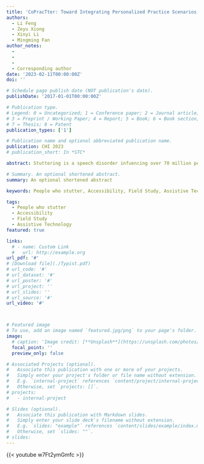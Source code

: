 ```yaml
---
title: 'CoPracTter: Toward Integrating Personalized Practice Scenarios, Timely Feedback and Social Support into An Online Support Tool for Coping with Stuttering in China'
authors:
  - Li Feng
  - Zeyu Xiong
  - Xinyi Li
  - Mingming Fan
author_notes:
  - 
  - 
  -
  - Corresponding author
date: '2023-02-11T00:00:00Z'
doi: ''

# Schedule page publish date (NOT publication's date).
publishDate: '2017-01-01T00:00:00Z'

# Publication type.
# Legend: 0 = Uncategorized; 1 = Conference paper; 2 = Journal article;
# 3 = Preprint / Working Paper; 4 = Report; 5 = Book; 6 = Book section;
# 7 = Thesis; 8 = Patent
publication_types: ['1']

# Publication name and optional abbreviated publication name.
publication: CHI 2023
# publication_short: In *STC*

abstract: Stuttering is a speech disorder infuencing over 70 million people worldwide, including 13 million in China. It causes low self-esteem among other detrimental efects on people who stutter (PwS). Al- though prior work has explored approaches to assist PwS, they primarily focused on western contexts. In our formative study, we found unique practices and challenges among Chinese PwS. We then iteratively designed an online tool, CoPracTter, to support Chinese PwS practicing speaking fuency with 1) targeted stress- inducing practice scenarios, 2) real-time speech indicators, and 3) personalized timely feedback from the community. We further conducted a seven-day deployment study (N=11) to understand how participants utilized these key features. To our knowledge, it is the frst time such a prototype was designed and tested for a long time with multiple PwS participants online simultaneously. Results indicate that personalized practice with targeted scenarios and timely feedback from a supportive community assisted PwS in speaking fuently, staying positive, and facing similar real-life circumstances.

# Summary. An optional shortened abstract.
summary: An optional shortened abstract

keywords: People who stutter, Accessibility, Field Study, Assistive Technology

tags:
  - People who stutter
  - Accessibility
  - Field Study
  - Assistive Technology
featured: true

links:
  # - name: Custom Link
  #   url: http://example.org
url_pdf: '#'
# [Download file](./Typist.pdf)
# url_code: '#'
# url_dataset: '#'
# url_poster: '#'
# url_project: ''
# url_slides: ''
# url_source: '#'
url_video: '#'



# Featured image
# To use, add an image named `featured.jpg/png` to your page's folder.
image:
  # caption: 'Image credit: [**Unsplash**](https://unsplash.com/photos/pLCdAaMFLTE)'
  focal_point: ''
  preview_only: false

# Associated Projects (optional).
#   Associate this publication with one or more of your projects.
#   Simply enter your project's folder or file name without extension.
#   E.g. `internal-project` references `content/project/internal-project/index.md`.
#   Otherwise, set `projects: []`.
# projects:
#   - internal-project

# Slides (optional).
#   Associate this publication with Markdown slides.
#   Simply enter your slide deck's filename without extension.
#   E.g. `slides: "example"` references `content/slides/example/index.md`.
#   Otherwise, set `slides: ""`.
# slides:
---
```


{{< youtube w7Ft2ymGmfc >}}

<!-- {{% callout note %}}
Click the _Cite_ button above to demo the feature to enable visitors to import publication metadata into their reference management software.
{{% /callout %}} -->

<!-- Supplementary notes can be added here, including [code and math](https://wowchemy.com/docs/content/writing-markdown-latex/). -->



